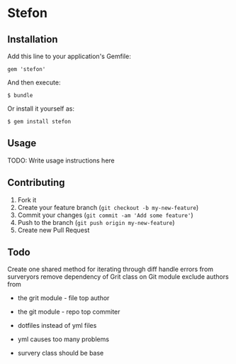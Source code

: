 # Stefon


## Installation

Add this line to your application's Gemfile:

    gem 'stefon'

And then execute:

    $ bundle

Or install it yourself as:

    $ gem install stefon

## Usage

TODO: Write usage instructions here

## Contributing

1. Fork it
2. Create your feature branch (`git checkout -b my-new-feature`)
3. Commit your changes (`git commit -am 'Add some feature'`)
4. Push to the branch (`git push origin my-new-feature`)
5. Create new Pull Request

## Todo
Create one shared method for iterating through diff
handle errors from surveryors
remove dependency of Grit class on Git module
exclude authors from
* the grit module - file top author
* the git module - repo top commiter

* dotfiles instead of yml files
* yml causes too many problems
* survery class should be base